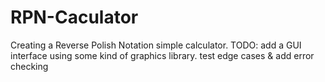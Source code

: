 # RPN-Caculator
Creating a Reverse Polish Notation simple calculator. 
TODO:
add a GUI interface using some kind of graphics library.
test edge cases & add error checking

